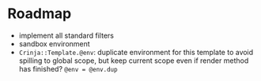 # Roadmap

* implement all standard filters
* sandbox environment
* `Crinja::Template.@env`: duplicate environment for this template to avoid spilling to global scope, but keep current scope even if render method has finished? `@env = @env.dup`
